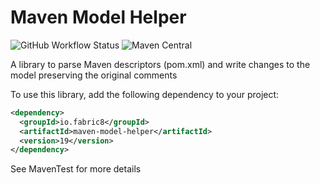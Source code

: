 # Maven Model Helper

![GitHub Workflow Status](https://img.shields.io/github/workflow/status/fabric8-launcher/maven-model-helper/Java%20CI%20with%20Maven?logo=github&style=for-the-badge)
![Maven Central](https://img.shields.io/maven-central/v/io.fabric8/maven-model-helper?style=for-the-badge)

A library to parse Maven descriptors (pom.xml) and write changes to the model preserving the original comments

To use this library, add the following dependency to your project: 

```xml
<dependency>
  <groupId>io.fabric8</groupId>
  <artifactId>maven-model-helper</artifactId>
  <version>19</version>
</dependency>
```

See MavenTest for more details

